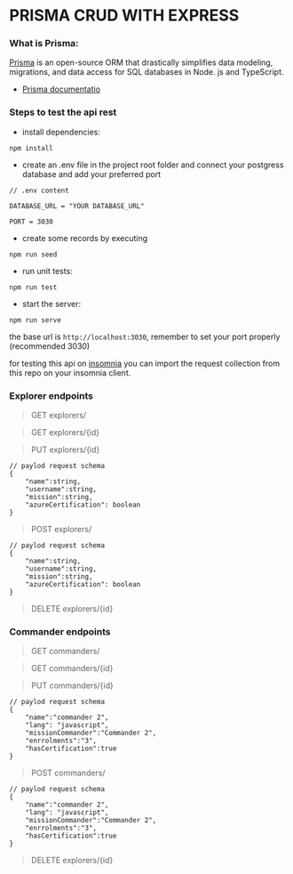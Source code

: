 # PRISMA CRUD WITH EXPRESS

### What is Prisma:

[Prisma](https://www.prisma.io/) is an open-source ORM that drastically simplifies data modeling, migrations, and data access for SQL databases in Node. js and TypeScript.

-   [Prisma documentatio](https://www.prisma.io/docs/)

### Steps to test the api rest

-   install dependencies:

```
npm install
```

-   create an .env file in the project root folder and connect your postgress database and add your preferred port

```
// .env content

DATABASE_URL = "YOUR DATABASE_URL"

PORT = 3030

```

-   create some records by executing

```
npm run seed
```

-   run unit tests:

```
npm run test
```

-   start the server:

```
npm run serve
```

the base url is `http://localhost:3030`, remember to set your port properly (recommended 3030)

for testing this api on [insomnia](https://insomnia.rest/) you can import the request collection from this repo on your insomnia client.

### Explorer endpoints

> GET explorers/

> GET explorers/{id}

> PUT explorers/{id}

```
// paylod request schema
{
	"name":string,
	"username":string,
	"mission":string,
	"azureCertification": boolean
}
```

> POST explorers/

```
// paylod request schema
{
	"name":string,
	"username":string,
	"mission":string,
	"azureCertification": boolean
}
```

> DELETE explorers/{id}

### Commander endpoints

> GET commanders/

> GET commanders/{id}

> PUT commanders/{id}

```
// paylod request schema
{
	"name":"commander 2",
	"lang": "javascript",
	"missionCommander":"Commander 2",
	"enrrolments":"3",
	"hasCertification":true
}
```

> POST commanders/

```
// paylod request schema
{
	"name":"commander 2",
	"lang": "javascript",
	"missionCommander":"Commander 2",
	"enrrolments":"3",
	"hasCertification":true
}

```

> DELETE explorers/{id}
